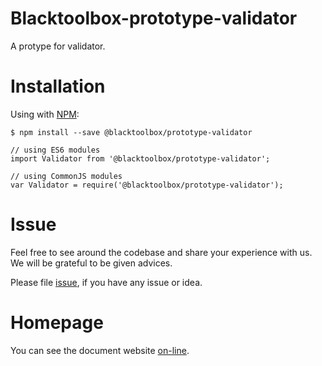 # Blacktoolbox-prototype-validator

A protype for validator.

# Installation

Using with [NPM](https://www.npmjs.com/):

    $ npm install --save @blacktoolbox/prototype-validator

    // using ES6 modules
    import Validator from '@blacktoolbox/prototype-validator';

    // using CommonJS modules
    var Validator = require('@blacktoolbox/prototype-validator');

# Issue

Feel free to see around the codebase and share your experience with us. We will be grateful to be given advices. 

Please file [issue](https://github.com/BlackToolBoxLaboratory/prototype-validator/issues), if you have any issue or idea.

# Homepage

You can see the document website [on-line](https://blacktoolboxlaboratory.github.io/#/prototype-validator/basic).
